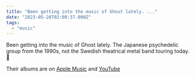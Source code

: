 ```yaml
---
title: "Been getting into the music of Ghost lately. ..."
date: "2023-05-20T02:00:37.000Z"
tags: 
  - "music"
---
```


Been getting into the music of Ghost lately. The Japanese psychedelic group from the 1990s, not the Swedish theatrical metal band touring today. 🎵

Their albums are on [Apple Music](https://music.apple.com/us/artist/ghost/575402603) and [YouTube](https://www.youtube.com/channel/UCfg8p_igVcbHUJ5Z3pKF3Mg)

